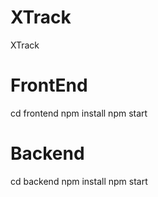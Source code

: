 # XTrack
XTrack

# FrontEnd
cd frontend
npm install
npm start

# Backend
cd backend
npm install 
npm start
